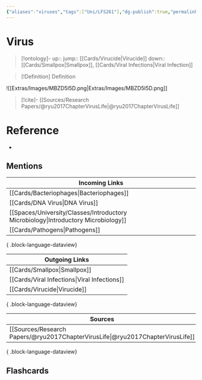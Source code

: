 ```yaml
---
{"aliases":"viruses","tags":["Uni/LFS261"],"dg-publish":true,"permalink":"/cards/virus/","dgPassFrontmatter":true}
---
```


# Virus

> [!ontology]-
> up:: 
> jump:: [[Cards/Virucide\|Virucide]]
> down:: [[Cards/Smallpox\|Smallpox]], [[Cards/Viral Infections\|Viral Infection]]

> [!Definition] Definition

![[Extras/Images/MBZD5I5D.png\|Extras/Images/MBZD5I5D.png]]

> [!cite]-
> [[Sources/Research Papers/@ryu2017ChapterVirusLife\|@ryu2017ChapterVirusLife]]

# Reference

- 

## Mentions

| Incoming Links                                                                        |
| ------------------------------------------------------------------------------------- |
| [[Cards/Bacteriophages\|Bacteriophages]]                                           |
| [[Cards/DNA Virus\|DNA Virus]]                                                     |
| [[Spaces/University/Classes/Introductory Microbiology\|Introductory Microbiology]] |
| [[Cards/Pathogens\|Pathogens]]                                                     |

{ .block-language-dataview}

| Outgoing Links                                  |
| ----------------------------------------------- |
| [[Cards/Smallpox\|Smallpox]]                 |
| [[Cards/Viral Infections\|Viral Infections]] |
| [[Cards/Virucide\|Virucide]]                 |

{ .block-language-dataview}

| Sources                                                                           |
| --------------------------------------------------------------------------------- |
| [[Sources/Research Papers/@ryu2017ChapterVirusLife\|@ryu2017ChapterVirusLife]] |

{ .block-language-dataview}

## Flashcards